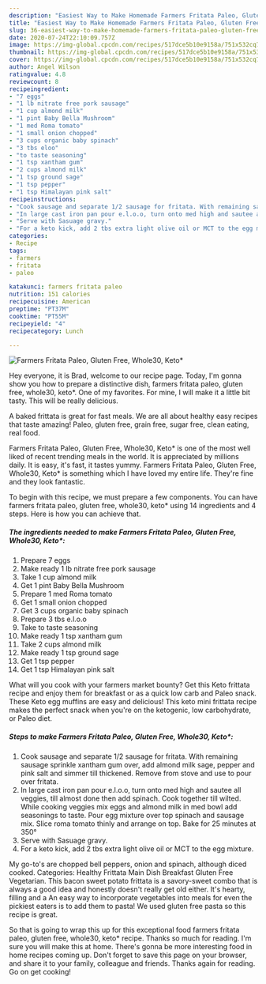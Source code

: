 ```yaml
---
description: "Easiest Way to Make Homemade Farmers Fritata Paleo, Gluten Free, Whole30, Keto*"
title: "Easiest Way to Make Homemade Farmers Fritata Paleo, Gluten Free, Whole30, Keto*"
slug: 36-easiest-way-to-make-homemade-farmers-fritata-paleo-gluten-free-whole30-keto
date: 2020-07-24T22:10:09.757Z
image: https://img-global.cpcdn.com/recipes/517dce5b10e9158a/751x532cq70/farmers-fritata-paleo-gluten-free-whole30-keto-recipe-main-photo.jpg
thumbnail: https://img-global.cpcdn.com/recipes/517dce5b10e9158a/751x532cq70/farmers-fritata-paleo-gluten-free-whole30-keto-recipe-main-photo.jpg
cover: https://img-global.cpcdn.com/recipes/517dce5b10e9158a/751x532cq70/farmers-fritata-paleo-gluten-free-whole30-keto-recipe-main-photo.jpg
author: Angel Wilson
ratingvalue: 4.8
reviewcount: 8
recipeingredient:
- "7 eggs"
- "1 lb nitrate free pork sausage"
- "1 cup almond milk"
- "1 pint Baby Bella Mushroom"
- "1 med Roma tomato"
- "1 small onion chopped"
- "3 cups organic baby spinach"
- "3 tbs eloo"
- "to taste seasoning"
- "1 tsp xantham gum"
- "2 cups almond milk"
- "1 tsp ground sage"
- "1 tsp pepper"
- "1 tsp Himalayan pink salt"
recipeinstructions:
- "Cook sausage and separate 1/2 sausage for fritata. With remaining sausage sprinkle xantham gum over, add almond milk sage, pepper and pink salt and simmer till thickened. Remove from stove and use to pour over fritata."
- "In large cast iron pan pour e.l.o.o, turn onto med high and sautee all veggies, till almost done then add spinach. Cook together till wilted. While cooking veggies mix eggs and almond milk in med bowl add seasonings to taste. Pour egg mixture over top spinach and sausage mix. Slice roma tomato thinly and arrange on top. Bake for 25 minutes at 350°"
- "Serve with Sasuage gravy."
- "For a keto kick, add 2 tbs extra light olive oil or MCT to the egg mixture."
categories:
- Recipe
tags:
- farmers
- fritata
- paleo

katakunci: farmers fritata paleo 
nutrition: 151 calories
recipecuisine: American
preptime: "PT37M"
cooktime: "PT55M"
recipeyield: "4"
recipecategory: Lunch

---
```



![Farmers Fritata Paleo, Gluten Free, Whole30, Keto*](https://img-global.cpcdn.com/recipes/517dce5b10e9158a/751x532cq70/farmers-fritata-paleo-gluten-free-whole30-keto-recipe-main-photo.jpg)

Hey everyone, it is Brad, welcome to our recipe page. Today, I'm gonna show you how to prepare a distinctive dish, farmers fritata paleo, gluten free, whole30, keto*. One of my favorites. For mine, I will make it a little bit tasty. This will be really delicious.

A baked frittata is great for fast meals. We are all about healthy easy recipes that taste amazing! Paleo, gluten free, grain free, sugar free, clean eating, real food.

Farmers Fritata Paleo, Gluten Free, Whole30, Keto* is one of the most well liked of recent trending meals in the world. It is appreciated by millions daily. It is easy, it's fast, it tastes yummy. Farmers Fritata Paleo, Gluten Free, Whole30, Keto* is something which I have loved my entire life. They're fine and they look fantastic.


To begin with this recipe, we must prepare a few components. You can have farmers fritata paleo, gluten free, whole30, keto* using 14 ingredients and 4 steps. Here is how you can achieve that.

##### The ingredients needed to make Farmers Fritata Paleo, Gluten Free, Whole30, Keto*:

1. Prepare 7 eggs
1. Make ready 1 lb nitrate free pork sausage
1. Take 1 cup almond milk
1. Get 1 pint Baby Bella Mushroom
1. Prepare 1 med Roma tomato
1. Get 1 small onion chopped
1. Get 3 cups organic baby spinach
1. Prepare 3 tbs e.l.o.o
1. Take to taste seasoning
1. Make ready 1 tsp xantham gum
1. Take 2 cups almond milk
1. Make ready 1 tsp ground sage
1. Get 1 tsp pepper
1. Get 1 tsp Himalayan pink salt


What will you cook with your farmers market bounty? Get this Keto frittata recipe and enjoy them for breakfast or as a quick low carb and Paleo snack. These Keto egg muffins are easy and delicious! This keto mini frittata recipe makes the perfect snack when you&#39;re on the ketogenic, low carbohydrate, or Paleo diet. 

##### Steps to make Farmers Fritata Paleo, Gluten Free, Whole30, Keto*:

1. Cook sausage and separate 1/2 sausage for fritata. With remaining sausage sprinkle xantham gum over, add almond milk sage, pepper and pink salt and simmer till thickened. Remove from stove and use to pour over fritata.
1. In large cast iron pan pour e.l.o.o, turn onto med high and sautee all veggies, till almost done then add spinach. Cook together till wilted. While cooking veggies mix eggs and almond milk in med bowl add seasonings to taste. Pour egg mixture over top spinach and sausage mix. Slice roma tomato thinly and arrange on top. Bake for 25 minutes at 350°
1. Serve with Sasuage gravy.
1. For a keto kick, add 2 tbs extra light olive oil or MCT to the egg mixture.


My go-to&#39;s are chopped bell peppers, onion and spinach, although diced cooked. Categories: Healthy Frittata Main Dish Breakfast Gluten Free Vegetarian. This bacon sweet potato frittata is a savory-sweet combo that is always a good idea and honestly doesn&#39;t really get old either. It&#39;s hearty, filling and a An easy way to incorporate vegetables into meals for even the pickiest eaters is to add them to pasta! We used gluten free pasta so this recipe is great. 

So that is going to wrap this up for this exceptional food farmers fritata paleo, gluten free, whole30, keto* recipe. Thanks so much for reading. I'm sure you will make this at home. There's gonna be more interesting food in home recipes coming up. Don't forget to save this page on your browser, and share it to your family, colleague and friends. Thanks again for reading. Go on get cooking!
